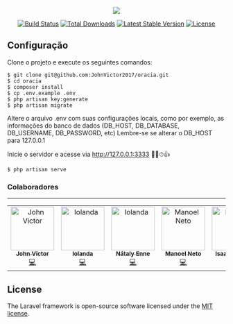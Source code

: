 <p align="center"><img src="https://laravel.com/assets/img/components/logo-laravel.svg"></p>

<p align="center">
<a href="https://travis-ci.org/laravel/framework"><img src="https://travis-ci.org/laravel/framework.svg" alt="Build Status"></a>
<a href="https://packagist.org/packages/laravel/framework"><img src="https://poser.pugx.org/laravel/framework/d/total.svg" alt="Total Downloads"></a>
<a href="https://packagist.org/packages/laravel/framework"><img src="https://poser.pugx.org/laravel/framework/v/stable.svg" alt="Latest Stable Version"></a>
<a href="https://packagist.org/packages/laravel/framework"><img src="https://poser.pugx.org/laravel/framework/license.svg" alt="License"></a>
</p>

## Configuração

Clone o projeto e execute os seguintes comandos:

```shell
$ git clone git@github.com:JohnVictor2017/oracia.git
$ cd oracia
$ composer install
$ cp .env.example .env
$ php artisan key:generate
$ php artisan migrate
```

Altere o arquivo .env com suas configurações locais, como por exemplo, as informações do banco de dados (DB_HOST, DB_DATABASE, DB_USERNAME, DB_PASSWORD, etc)
Lembre-se se alterar o DB_HOST para 127.0.0.1

Inicie o servidor e acesse via http://127.0.0.1:3333 🤞🙏⏱👍

```
$ php artisan serve
```

### Colaboradores

<hr>
<table>
  <tr>
    <td align="center">
      <a href="http://github.com/johnvictor2017">
        <img src="https://avatars0.githubusercontent.com/u/30505330?s=400&v=4" width="100px;" alt="John Victor"/>
        <br />
        <sub><b>John Victor</b></sub>
      </a><br />
      <a href="https://github.com/mb-neto/oracia/commits?author=johnvictor2017" title="Code">💻</a>
    </td>
    <td align="center">
      <a href="https://github.com/Iolch">
        <img src="https://avatars0.githubusercontent.com/u/42042614?s=400&v=4" width="100px;" alt="Iolanda"/>
        <br />
        <sub><b>Iolanda</b></sub>
      </a><br />
      <a href="https://github.com/mb-neto/oracia/commits?author=Iolch" title="Code">💻</a>
    </td>
    <td align="center">
      <a href="https://github.com/SrtaEnne">
        <img src="https://avatars3.githubusercontent.com/u/26802307?s=400&v=4" width="100px;" alt="Iolanda"/>
        <br />
        <sub><b>Nátaly Enne</b></sub>
      </a><br />
      <a href="https://github.com/mb-neto/oracia/commits?author=SrtaEnne" title="Code">💻</a>
    </td>
    <td align="center">
      <a href="https://github.com/mb-neto">
        <img src="https://avatars0.githubusercontent.com/u/41993863?s=400&v=4" width="100px;" alt="Manoel Neto"/>
        <br />
        <sub><b>Manoel Neto</b></sub>
      </a><br />
      <a href="https://github.com/mb-neto/oracia/commits?author=mb-neto" title="Code">💻</a>
    </td>
    <td align="center">
      <a href="https://github.com/isaacgdo">
        <img src="https://avatars1.githubusercontent.com/u/20069403?s=400&v=4" width="100px;" alt="Manoel Neto"/>
        <br />
        <sub><b>Isaac Gomes</b></sub>
      </a><br />
      <a href="https://github.com/mb-neto/oracia/commits?author=isaacgdo" title="Code">💻</a>
    </td>
  </tr>
</table>

## License

The Laravel framework is open-source software licensed under the [MIT license](https://opensource.org/licenses/MIT).
